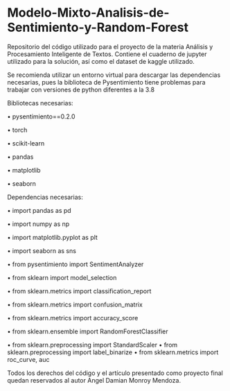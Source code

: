 # Modelo-Mixto-Analisis-de-Sentimiento-y-Random-Forest
Repositorio del código utilizado para el proyecto de la materia Análisis y Procesamiento Inteligente de Textos. Contiene el cuaderno de jupyter utilizado para la solución, así como el dataset de kaggle utilizado.

Se recomienda utilizar un entorno virtual para descargar las dependencias necesarias, pues la biblioteca de Pysentimiento tiene problemas para trabajar con versiones de python diferentes a la 3.8

Bibliotecas necesarias:

• pysentimiento==0.2.0

• torch

• scikit-learn

• pandas

• matplotlib

• seaborn

Dependencias necesarias:

• import pandas as pd

• import numpy as np

• import matplotlib.pyplot as plt

• import seaborn as sns

• from pysentimiento import SentimentAnalyzer

• from sklearn import model_selection

• from sklearn.metrics import classification_report

• from sklearn.metrics import confusion_matrix

• from sklearn.metrics import accuracy_score

• from sklearn.ensemble import RandomForestClassifier

• from sklearn.preprocessing import StandardScaler
• from sklearn.preprocessing import label_binarize
• from sklearn.metrics import roc_curve, auc

Todos los derechos del código y el artículo presentado como proyecto final quedan reservados al autor Angel Damian Monroy Mendoza.
